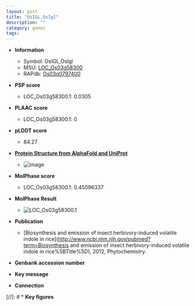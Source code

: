 ```yaml
---
layout: post
title: "OsIGL,OsIgl"
description: ""
category: genes
tags: 
---
```


* **Information**  
    + Symbol: OsIGL,OsIgl  
    + MSU: [LOC_Os03g58300](http://rice.plantbiology.msu.edu/cgi-bin/ORF_infopage.cgi?orf=LOC_Os03g58300)  
    + RAPdb: [Os03g0797400](http://rapdb.dna.affrc.go.jp/viewer/gbrowse_details/irgsp1?name=Os03g0797400)  

* **PSP score**  
    + LOC_Os03g58300.1: 0.0305 

* **PLAAC score**  
    + LOC_Os03g58300.1: 0 

* **pLDDT score**
    + 84.27

* **[Protein Structure from AlphaFold and UniProt](https://www.uniprot.org/uniprotkb/Q7Y1I9/entry#structure)**
    + ![image](https://ricepsp.github.io/images/Q7/AF-Q7Y1I9-F1.png)

* **MolPhase score**
    + LOC_Os03g58300.1: 0.45096337

* **MolPhase Result**
    + ![LOC_Os03g58300.1](https://304243504.github.io/Pictures/LOC_Os03g/LOC_Os03g58300.1.png)

* **Publication**  
    + [Biosynthesis and emission of insect herbivory-induced volatile indole in rice](http://www.ncbi.nlm.nih.gov/pubmed?term=Biosynthesis and emission of insect herbivory-induced volatile indole in rice%5BTitle%5D), 2012, Phytochemistry.

* **Genbank accession number**  

* **Key message**  

* **Connection**  

[//]: # * **Key figures**  


